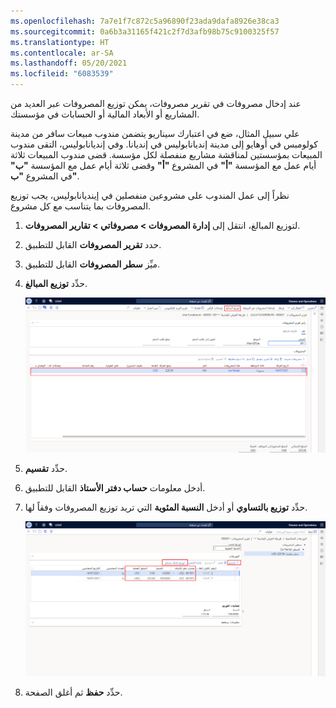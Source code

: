 ```yaml
---
ms.openlocfilehash: 7a7e1f7c872c5a96890f23ada9dafa8926e38ca3
ms.sourcegitcommit: 0a6b3a31165f421c2f7d3afb98b75c9100325f57
ms.translationtype: HT
ms.contentlocale: ar-SA
ms.lasthandoff: 05/20/2021
ms.locfileid: "6083539"
---
```

عند إدخال مصروفات في تقرير مصروفات، يمكن توزيع المصروفات عبر العديد من المشاريع أو الأبعاد المالية أو الحسابات في مؤسستك.

علي سبيل المثال، ضع في اعتبارك سيناريو يتضمن مندوب مبيعات سافر من مدينة كولومبس في أوهايو إلى مدينة إنديانابوليس في إنديانا. وفي إنديانابوليس، التقى مندوب المبيعات بمؤسستين لمناقشة مشاريع منفصلة لكل مؤسسة. قضى مندوب المبيعات ثلاثة أيام عمل مع المؤسسة **"أ"** في المشروع **"أ"** وقضى ثلاثة أيام عمل مع المؤسسة **"ب"** في المشروع **"ب"**.

نظراً إلى عمل المندوب على مشروعين منفصلين في إينديانابوليس، يجب توزيع المصروفات بما يتناسب مع كل مشروع. 

1.  لتوزيع المبالغ، انتقل إلى **إدارة المصروفات > مصروفاتي > تقارير المصروفات**.
2.  حدد **تقرير المصروفات** القابل للتطبيق.
3.  ميِّز **سطر المصروفات** القابل للتطبيق.
4.  حدِّد **توزيع المبالغ**.
  
    [ ![لقطة شاشة لصفحة "توزيع المبالغ".](../media/distribute-amounts-ssm.png) ](../media/distribute-amounts-ssm.png#lightbox)
5.  حدِّد **تقسيم**.
6.  أدخل معلومات **حساب دفتر الأستاذ** القابل للتطبيق.
7.  حدِّد **توزيع بالتساوي** أو أدخل **النسبة المئوية** التي تريد توزيع المصروفات وفقاً لها.

    [ ![ لقطة شاشة لصفحة تقارير المصروفات مع تمييز خيار التوزيع بالتساوي.](../media/split-amounts-ssm.png) ](../media/split-amounts-ssm.png#lightbox)

8.  حدِّد **حفظ** ثم أغلق الصفحة.
 
 

